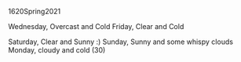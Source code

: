 1620Spring2021

Wednesday, Overcast and Cold
Friday, Clear and Cold 

Saturday, Clear and Sunny :)
Sunday, Sunny and some whispy clouds
Monday, cloudy and cold (30) 